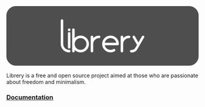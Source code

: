 ![librery](./assets/librery.svg)

Librery is a free and open source project aimed at those who are passionate about freedom and minimalism.

### [Documentation]()

